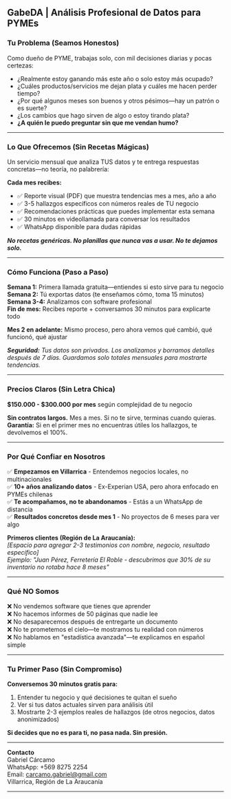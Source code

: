 ## **GabeDA | Análisis Profesional de Datos para PYMEs**

### **Tu Problema (Seamos Honestos)**

Como dueño de PYME, trabajas solo, con mil decisiones diarias y pocas certezas:
- ¿Realmente estoy ganando más este año o solo estoy más ocupado?
- ¿Cuáles productos/servicios me dejan plata y cuáles me hacen perder tiempo?
- ¿Por qué algunos meses son buenos y otros pésimos—hay un patrón o es suerte?
- ¿Los cambios que hago sirven de algo o estoy tirando plata?
- **¿A quién le puedo preguntar sin que me vendan humo?**

---

### **Lo Que Ofrecemos (Sin Recetas Mágicas)**

Un servicio mensual que analiza TUS datos y te entrega respuestas concretas—no teoría, no palabrería:

**Cada mes recibes:**
- ✅ Reporte visual (PDF) que muestra tendencias mes a mes, año a año
- ✅ 3-5 hallazgos específicos con números reales de TU negocio
- ✅ Recomendaciones prácticas que puedes implementar esta semana
- ✅ 30 minutos en videollamada para conversar los resultados
- ✅ WhatsApp disponible para dudas rápidas

<i>**No recetas genéricas. No planillas que nunca vas a usar. No te dejamos solo.**</i>

---

### **Cómo Funciona (Paso a Paso)**

**Semana 1:** Primera llamada gratuita—entiendes si esto sirve para tu negocio  
**Semana 2:** Tú exportas datos (te enseñamos cómo, toma 15 minutos)  
**Semana 3-4:** Analizamos con software profesional  
**Fin de mes:** Recibes reporte + conversamos 30 minutos para explicarte todo

**Mes 2 en adelante:** Mismo proceso, pero ahora vemos qué cambió, qué funcionó, qué ajustar

<i>**Seguridad:** Tus datos son privados. Los analizamos y borramos detalles después de 7 días. Guardamos solo totales mensuales para mostrarte tendencias.</i>

---

### **Precios Claros (Sin Letra Chica)**

**$150.000 - $300.000 por mes** según complejidad de tu negocio

**Sin contratos largos.** Mes a mes. Si no te sirve, terminas cuando quieras.  
**Garantía:** Si en el primer mes no encuentras útiles los hallazgos, te devolvemos el 100%.

---

### **Por Qué Confiar en Nosotros**

✅ **Empezamos en Villarrica** - Entendemos negocios locales, no multinacionales  
✅ **10+ años analizando datos** - Ex-Experian USA, pero ahora enfocado en PYMEs chilenas  
✅ **Te acompañamos, no te abandonamos** - Estás a un WhatsApp de distancia  
✅ **Resultados concretos desde mes 1** - No proyectos de 6 meses para ver algo  

**Primeros clientes (Región de La Araucanía):**  
*[Espacio para agregar 2-3 testimonios con nombre, negocio, resultado específico]*  
*Ejemplo: "Juan Pérez, Ferretería El Roble - descubrimos que 30% de su inventario no rotaba hace 8 meses"*

---

### **Qué NO Somos**

❌ No vendemos software que tienes que aprender  
❌ No hacemos informes de 50 páginas que nadie lee  
❌ No desaparecemos después de entregarte un documento  
❌ No te prometemos el cielo—te mostramos tu realidad con números  
❌ No hablamos en "estadística avanzada"—te explicamos en español simple

---

### **Tu Primer Paso (Sin Compromiso)**

**Conversemos 30 minutos gratis para:**
1. Entender tu negocio y qué decisiones te quitan el sueño
2. Ver si tus datos actuales sirven para análisis útil
3. Mostrarte 2-3 ejemplos reales de hallazgos (de otros negocios, datos anonimizados)

**Si decides que no es para ti, no pasa nada. Sin presión.**

---

**Contacto**  
Gabriel Cárcamo  
WhatsApp: +569 8275 2254  
Email: carcamo.gabriel@gmail.com  
Villarrica, Región de La Araucanía

---